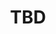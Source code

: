 ﻿---
  name: 20d1t2s4
  title: TBD
  content:
  category: Découverte
  format: Quicky
  speakers: TBD
  room: Mezzanine
  time_start: '12:35'
  time_end: '12:50'
---
